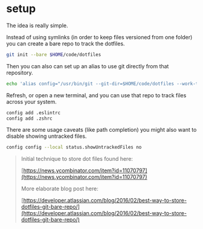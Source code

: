 # setup

The idea is really simple.

Instead of using symlinks (in order to keep files versioned from one folder) you can create a bare repo to track the dotfiles.

```sh
git init --bare $HOME/code/dotfiles
```

Then you can also can set up an alias to use git directly from that repository.

```sh
echo 'alias config="/usr/bin/git --git-dir=$HOME/code/dotfiles --work-tree=$HOME"' >> $HOME/.zshrc
```

Refresh, or open a new terminal, and you can use that repo to track files across your system.

```sh
config add .eslintrc
config add .zshrc
```

There are some usage caveats (like path completion) you might also want to disable showing untracked files.

```sh
config config --local status.showUntrackedFiles no
```

> Initial technique to store dot files found here:
>
> [https://news.ycombinator.com/item?id=11070797](https://news.ycombinator.com/item?id=11070797)
>
> More elaborate blog post here:
>
> [https://developer.atlassian.com/blog/2016/02/best-way-to-store-dotfiles-git-bare-repo/](https://developer.atlassian.com/blog/2016/02/best-way-to-store-dotfiles-git-bare-repo/)
